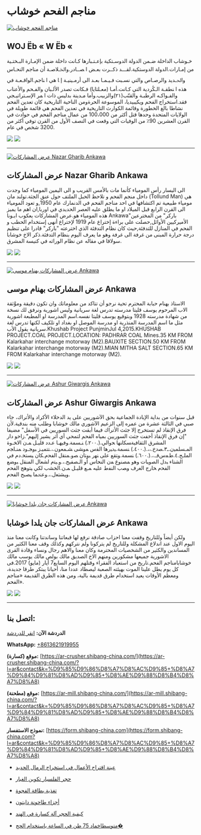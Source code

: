 # مناجم الفحم خوشاب

<a href="https://swt.shibang-china.com/?l=ar&img&k=%D9%85%D9%86%D8%A7%D8%AC%D9%85+%D8%A7%D9%84%D9%81%D8%AD%D9%85+%D8%AE%D9%88%D8%B4%D8%A7%D8%A8" target="_blank">![مناجم الفحم خوشاب](http://static.shibang-china.com/all-800x300/996.jpg)</a>

## WOJ Ëb « W Ëb «
ﺧـﻮﺷﺎب اﻟﺪاﺧﻠﺔ ﺿـﻤﻦ اﻟﺪوﻟﺔ اﻟﺪوﺳـﺘﻜﻴﺔ ﺑﺈﻋـﺘـﺒﺎرﻫﺎ ﻛـﺎﻧﺖ داﺧﻠﺔ ﺿﻤﻦ اﻹﻣـﺎرة اﻟﺒـﺨﺘـﻴﺔ ﻣﻦ إﻣـﺎرات.اﻟﺪوﻟﺔ اﻟﺪوﺳﺘﻜﻴﺔ.ﻟﻘـــﺪ ذﻛــﺮت ﺑﻌـﺾ ا ﺼــﺎدر.واﳋـﻼﺻـﺔ أن ﻣﻨﺎﺟﻢ اﻟﻨﺤـﺎس واﳊـﺪﻳﺪ واﻟﺮﺻـﺎص واﻟﺘﻲ ﻧﺴـﺒﺖ ﻓـﻴـﻤـﺎ ﺑﻌـﺪ اﻟﻰ أرﻣـﻴﻨﻴـﺔ إ ﺎ ﻫﻲ ا ﻨﺎﺟﻢ.اﻟﻮاﻗـﻌـﺔ ﻓﻲ ﻫﺬه ا ﻨﻄﻘـﺔ اﻟـﻜُﺮدﻳﺔ اﻟﺘﻲ ﻛـﺎﻧﺖ.أﻣـﺎ (ﻣﻌـﻠﺜﺎﻳﺎ) ﻓـﻜﺎﻧﺖ ﺗﺼﺪر اﻷﻟـﺒﺎن واﻟﻔـﺤﻢ واﻷﻋﻨﺎب واﻟﻔـﻮاﻛـﻪ اﻟﺮﻃﺒـﺔ واﻟﻘﻨّﺐ(٢١)واﻟﺰﺑﻴﺐ.وأﻣﺎ ﻣـﺪﻳﻨﺔ ﺑﺪﻟﻴﺲ ذات ا ﻤﺮ اﻹﺳـﺘﺮاﺗﻴـﺠﻲ ﻓﻘﺪ.استخراج الفحم ويكيبيديا، الموسوعة الحرةومن الناحية التاريخية كان تعدين الفحم نشاطا بالغ الخطورة وقائمة الكوارث التاريخية في تعدين الفحم هي قائمة طويلة في الولايات المتحدة وحدها قتل أكثر من 100،000 من عمال مناجم الفحم في حوادث في القرن العشرين 90٪ من الوفيات التي وقعت في النصف الأول من القرن توفي أكثر من 3200 شخص في عام.


<a href="https://whatsapp.shibangsoft.com/WhatsApp.php" target="_blank" title="WhatsApp">![](http://static.shibang-china.com/icon/whatsapp.png)</a> <a href="https://swt.shibang-china.com/?l=ar&icon&k=%D9%85%D9%86%D8%A7%D8%AC%D9%85+%D8%A7%D9%84%D9%81%D8%AD%D9%85+%D8%AE%D9%88%D8%B4%D8%A7%D8%A8" target="_blank">![](http://static.shibang-china.com/icon/chat-ar.png)</a>

---

<a href="https://swt.shibang-china.com/?l=ar&img&k=%D9%85%D9%86%D8%A7%D8%AC%D9%85+%D8%A7%D9%84%D9%81%D8%AD%D9%85+%D8%AE%D9%88%D8%B4%D8%A7%D8%A8" target="_blank">![عرض المشاركات Nazar Gharib Ankawa](http://static.shibang-china.com/all-800x300/410.jpg)</a>

## عرض المشاركات Nazar Gharib Ankawa
الى اليسار رأس المومياء كأنما مات بالأمس القريب و الى اليمين المومياء كما وجدت داخل منجم الفحم و تلاحظ الحبل الملتف حول عنق الجثة.تولند مان (Tollund Man) هي مومياء طبيعية تم اكتشافها في احد مناجم الفحم في الدنمارك عام 1950,و تعود المومياء الى القرن الرابع قبل الميلاد او ما يطلق عليه العصر الحديدي في اوربا,ان اهم ما يميز هذه المومياء هو.عرض المشاركات يعكوب ابـونا Ankawa&quot;باركر&quot; من المخترعين الأميركيين الأوائل,حصلت على براءة إختراع عام 1919 لإختراع أنهى إستخدام الحطب و الفحم في المنازل للتدفئة,حيث كان نظام التدفئة الذي اخترعته &quot;باركر&quot; قادرا على تنظيم درجة حرارة المبنى من غرفة الى غرفة وهو ما يعرف اليوم بنظام التدفئة.ذكر الاخ خوشابا سولاقا في مقاله عن نظام الوراثه في كنيسة المشرق.


<a href="https://whatsapp.shibangsoft.com/WhatsApp.php" target="_blank" title="WhatsApp">![](http://static.shibang-china.com/icon/whatsapp.png)</a> <a href="https://swt.shibang-china.com/?l=ar&icon&k=%D9%85%D9%86%D8%A7%D8%AC%D9%85+%D8%A7%D9%84%D9%81%D8%AD%D9%85+%D8%AE%D9%88%D8%B4%D8%A7%D8%A8" target="_blank">![](http://static.shibang-china.com/icon/chat-ar.png)</a>

---

<a href="https://swt.shibang-china.com/?l=ar&img&k=%D9%85%D9%86%D8%A7%D8%AC%D9%85+%D8%A7%D9%84%D9%81%D8%AD%D9%85+%D8%AE%D9%88%D8%B4%D8%A7%D8%A8" target="_blank">![عرض المشاركات بهنام موسى Ankawa](http://static.shibang-china.com/all-800x300/583.jpg)</a>

## عرض المشاركات بهنام موسى Ankawa
الاستاذ بهنام حبابة المحترم تحية نرجو أن تتاكد من معلوماتك وان تكون دقيقة وموَّثقة الاب المرحوم يوسف قليتا مدرسته تدرس لغة سريانية وليس اشورية ونرفق لك نسخة من شهادة مدرسته 1928 وبتوقيع يوسف قليتا نفسه.اسم المدرسة او المطبعة اشورية مثل ما اسم المدرسة المنذرية او مدرسة الموصل او بغداد او تلكيف لكنها تدرس لغة سريانية يقول الأب.Khushab Project PunjminJul 4,2015.KHUSHAB PROJECT.COAL PROJECT.LOCATION: PADHRAR COAL Mines.35 KM FROM Kalarkahar interchange motorway (M2).BAUXITE SECTION.50 KM FROM Kalarkahar interchange motorway (M2).MIAN MITHA SALT SECTION.65 KM FROM Kalarkahar interchange motorway (M2).


<a href="https://whatsapp.shibangsoft.com/WhatsApp.php" target="_blank" title="WhatsApp">![](http://static.shibang-china.com/icon/whatsapp.png)</a> <a href="https://swt.shibang-china.com/?l=ar&icon&k=%D9%85%D9%86%D8%A7%D8%AC%D9%85+%D8%A7%D9%84%D9%81%D8%AD%D9%85+%D8%AE%D9%88%D8%B4%D8%A7%D8%A8" target="_blank">![](http://static.shibang-china.com/icon/chat-ar.png)</a>

---

<a href="https://swt.shibang-china.com/?l=ar&img&k=%D9%85%D9%86%D8%A7%D8%AC%D9%85+%D8%A7%D9%84%D9%81%D8%AD%D9%85+%D8%AE%D9%88%D8%B4%D8%A7%D8%A8" target="_blank">![عرض المشاركات Ashur Giwargis Ankawa](http://static.shibang-china.com/all-800x300/177.jpg)</a>

## عرض المشاركات Ashur Giwargis Ankawa
قبل سنوات من بداية الإبادة الجماعية بحق الآشوريين على يد الدخلاء الأكراد والأتراك، جاء صبي في الثالثة عشرة من عمره إلى الزعيم الآشوري مالك خوشابا وطلب منه بندقية.لأن فرق الإنقاذ لم تستخرج إلا جثث الأتراك فيما أبقت جثث السوريين في الأسفل&quot; مضيفا &quot;إن فرق الإنقاذ أخفت جثث السوريين بمياه الفحم لتمحي أي أثر يشير إليهم&quot;.زاﺧﻮ دار المشرق الثقافيةﺴﻜﺎﻨﻬﺎ ﺤﻭﺍﻟﻲ.(.٢٠٠.) ﻨـﺴﻤﺔ.ﻭﻓﻴﻬـﺎ ﻋـﺩﺩ ﻗﻠﻴـل ﻤـﻥ ﺍﻻﺨـﻭﺓ ﺍﻟﻤـﺴﻠﻤﻴﻥ.ـ٣.ﺼﺩﺥ.،،.(.٤٠٠.) ﻨﺴﻤﺔ.ﻴﺩﻴﺭﻫﺎ ﺍﻟﻘﺱ ﻤﻭﺸﻰ ﺸـﻤﻌﻭﻥ.،.ﺘﺘﻤﻴـﺯ ﺒﻭﺠـﻭﺩ ﻤﻨـﺎﺠﻡ ﺍﻟﻤﻠـﺢ.٤.ﻁﻤﺱﻗـ.،.(.٦٠٠.) ﻨﺴﻤﺔ.ﻭﺘﻘﻊ ﻋﻠﻰ ﻨﻬﺭ ﺒﻭﺘﺎﻥ ﺼﻭ.ﻤﻨﻘل ﺍﻟﻔﺤﻡ.ﻜﺎﻥ ﻴﺴﺘﺨ.ﺩﻡ ﻓﻲ ﺍﻟﺸﺘﺎﺀ ﺒﺩل ﺍﻟﺼﻭﺒﺎﺕ ﻭﻫﻭ ﻤﺼﻨﻭﻉ ﻤﻥ ﺍﻟﻨﺤﺎﺱ ﺃﻭ ﺍﻟـﺼﻔﻴﺢ.،.ﻭ.ﻴﺘﻡ ﺍﺸﻌﺎل ﺍﻟﻤﻨﻘل ﺒﻭﻀﻊ ﺍﻟﻔﺤﻡ ﺨﺎﺭﺝ ﺍﻟﻐﺭﻑ ﻭﺼﺏ ﺍﻟﻨﻔﻁ ﻋﻠﻴﻪ ﻤـﻊ ﻗﻠﻴـل ﻤـﻥ.ﺍﻟﺨﺸﺏ ﻟﻜﻲ ﻴﺘﻭﻫﺞ ﺍﻟﻔﺤﻡ ﻭﻴﺸﺘﻌل.،.ﻭﻋﻨﺩﻤﺎ ﻴﺼﺒﺢ ﺍﻟﻔﺤﻡ.


<a href="https://whatsapp.shibangsoft.com/WhatsApp.php" target="_blank" title="WhatsApp">![](http://static.shibang-china.com/icon/whatsapp.png)</a> <a href="https://swt.shibang-china.com/?l=ar&icon&k=%D9%85%D9%86%D8%A7%D8%AC%D9%85+%D8%A7%D9%84%D9%81%D8%AD%D9%85+%D8%AE%D9%88%D8%B4%D8%A7%D8%A8" target="_blank">![](http://static.shibang-china.com/icon/chat-ar.png)</a>

---

<a href="https://swt.shibang-china.com/?l=ar&img&k=%D9%85%D9%86%D8%A7%D8%AC%D9%85+%D8%A7%D9%84%D9%81%D8%AD%D9%85+%D8%AE%D9%88%D8%B4%D8%A7%D8%A8" target="_blank">![عرض المشاركات جان يلدا خوشابا Ankawa](http://static.shibang-china.com/all-800x300/1430.jpg)</a>

## عرض المشاركات جان يلدا خوشابا Ankawa
ولكن أيضاً وللتاريخ وقفت معنا احزاب صادقة نرفع لها قبعاتنا وساندتنا وكانت معنا منذ اليوم الاول عند اندلاع المشكلة وللتاريخ لم يتركونا ولم نتركهم وكذلك وقف معنا الكثير من المساندين والكثير من الشخصيات المحترمة وكان معنا والاهم رجال ونساء وقادة القرى الاشورية جميعها مشكورين ومنهم الاخ الصديق مالك بولص مالك يوسب مالك خوشابامناجم الفحم.تاريخ من استعباد الفقراء وقتلهم اليوم السابع7 أيار (مايو) 2017.فى كل يوم يطل علينا الموت بهيئته الصعبة ليصطاد عددا منا، أحيانا يبتكر طرقا جديدة، ومعظم الأوقات يعيد استخدام طرق قديمة بالية، ومن هذه الطرق القديمة «مناجم الفحم».


<a href="https://whatsapp.shibangsoft.com/WhatsApp.php" target="_blank" title="WhatsApp">![](http://static.shibang-china.com/icon/whatsapp.png)</a> <a href="https://swt.shibang-china.com/?l=ar&icon&k=%D9%85%D9%86%D8%A7%D8%AC%D9%85+%D8%A7%D9%84%D9%81%D8%AD%D9%85+%D8%AE%D9%88%D8%B4%D8%A7%D8%A8" target="_blank">![](http://static.shibang-china.com/icon/chat-ar.png)</a>

---
## اتصل بنا:

**الدردشة الآن:** [انقر للدردشة](https://swt.shibang-china.com?l=ar&contact&k=%D9%85%D9%86%D8%A7%D8%AC%D9%85+%D8%A7%D9%84%D9%81%D8%AD%D9%85+%D8%AE%D9%88%D8%B4%D8%A7%D8%A8)

**WhatsApp:**  [+8613621919955](https://whatsapp.shibangsoft.com/WhatsApp.php)

**موقع (كسارة):** [https://ar-crusher.shibang-china.com/](https://ar-crusher.shibang-china.com/?l=ar&contact&k=%D9%85%D9%86%D8%A7%D8%AC%D9%85+%D8%A7%D9%84%D9%81%D8%AD%D9%85+%D8%AE%D9%88%D8%B4%D8%A7%D8%A8)

**موقع (مطحنة):** [https://ar-mill.shibang-china.com/](https://ar-mill.shibang-china.com/?l=ar&contact&k=%D9%85%D9%86%D8%A7%D8%AC%D9%85+%D8%A7%D9%84%D9%81%D8%AD%D9%85+%D8%AE%D9%88%D8%B4%D8%A7%D8%A8)

**نموذج الاستفسار:** [https://form.shibang-china.com](https://form.shibang-china.com?l=ar&contact&k=%D9%85%D9%86%D8%A7%D8%AC%D9%85+%D8%A7%D9%84%D9%81%D8%AD%D9%85+%D8%AE%D9%88%D8%B4%D8%A7%D8%A8)

* [عينة اقتراح الأعمال في استخراج الرمال الحديد](../30/%D8%B9%D9%8A%D9%86%D8%A9%20%D8%A7%D9%82%D8%AA%D8%B1%D8%A7%D8%AD%20%D8%A7%D9%84%D8%A3%D8%B9%D9%85%D8%A7%D9%84%20%D9%81%D9%8A%20%D8%A7%D8%B3%D8%AA%D8%AE%D8%B1%D8%A7%D8%AC%20%D8%A7%D9%84%D8%B1%D9%85%D8%A7%D9%84%20%D8%A7%D9%84%D8%AD%D8%AF%D9%8A%D8%AF.md)

* [حجر الفلسبار تكوين الغبار](../28/%D8%AD%D8%AC%D8%B1%20%D8%A7%D9%84%D9%81%D9%84%D8%B3%D8%A8%D8%A7%D8%B1%20%D8%AA%D9%83%D9%88%D9%8A%D9%86%20%D8%A7%D9%84%D8%BA%D8%A8%D8%A7%D8%B1.md)

* [تغذية بطاقة الفجوة](../27/%D8%AA%D8%BA%D8%B0%D9%8A%D8%A9%20%D8%A8%D8%B7%D8%A7%D9%82%D8%A9%20%D8%A7%D9%84%D9%81%D8%AC%D9%88%D8%A9.md)

* [أجزاء طاحونة دايتون](../30/%D8%A3%D8%AC%D8%B2%D8%A7%D8%A1%20%D8%B7%D8%A7%D8%AD%D9%88%D9%86%D8%A9%20%D8%AF%D8%A7%D9%8A%D8%AA%D9%88%D9%86.md)

* [كيفية الحجر آلة كسارة في الهند](../28/%D9%83%D9%8A%D9%81%D9%8A%D8%A9%20%D8%A7%D9%84%D8%AD%D8%AC%D8%B1%20%D8%A2%D9%84%D8%A9%20%D9%83%D8%B3%D8%A7%D8%B1%D8%A9%20%D9%81%D9%8A%20%D8%A7%D9%84%D9%87%D9%86%D8%AF.md)

* [متوسط ​​اخماد 75 طن في الساعة باستخدام الحج�](../26/%D9%85%D8%AA%D9%88%D8%B3%D8%B7%20%E2%80%8B%E2%80%8B%D8%A7%D8%AE%D9%85%D8%A7%D8%AF%2075%20%D8%B7%D9%86%20%D9%81%D9%8A%20%D8%A7%D9%84%D8%B3%D8%A7%D8%B9%D8%A9%20%D8%A8%D8%A7%D8%B3%D8%AA%D8%AE%D8%AF%D8%A7%D9%85%20%D8%A7%D9%84%D8%AD%D8%AC%EF%BF%BD.md)